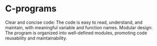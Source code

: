 # C-programs
Clear and concise code: The code is easy to read, understand, and maintain, with meaningful variable and function names. Modular design: The program is organized into well-defined modules, promoting code reusability and maintainability.
